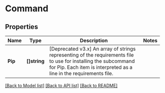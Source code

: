 # Command

## Properties
Name | Type | Description | Notes
------------ | ------------- | ------------- | -------------
**Pip** | **[]string** | [Deprecated v3.x] An array of strings representing of the requirements file to use for installing the subcommand for Pip. Each item is interpreted as a line in the requirements file. | 

[[Back to Model list]](../README.md#documentation-for-models) [[Back to API list]](../README.md#documentation-for-api-endpoints) [[Back to README]](../README.md)



